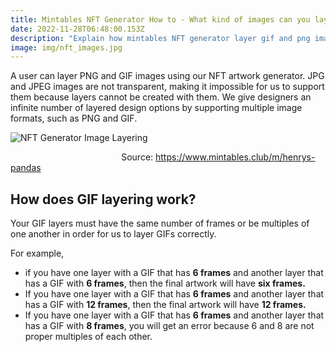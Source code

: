 ```yaml
---
title: Mintables NFT Generator How to - What kind of images can you layer for my NFTs
date: 2022-11-28T06:48:00.153Z
description: "Explain how mintables NFT generator layer gif and png images "
image: img/nft_images.jpg
---
```

A user can layer PNG and GIF images using our NFT artwork generator. JPG and JPEG images are not transparent, making it impossible for us to support them because layers cannot be created with them. We give designers an infinite number of layered design options by supporting multiple image formats, such as PNG and GIF. ﻿

![NFT Generator Image Layering](https://cdn.rightclicksaveas.me/73zzhs1t5dd2r6gl4lfxh1sydqnx "NFT Generator Image Layering")

﻿                                             Source: <https://www.mintables.club/m/henrys-pandas>

## How does GIF layering work?

Your GIF layers must have the same number of frames or be multiples of one another in order for us to layer GIFs correctly.​ 

For example, 

* if you have one layer with a GIF that has **6 frames** and another layer that has a GIF with **6 frames**, then the final artwork will have **six frames.** 
* If you have one layer with a GIF that has **6 frames** and another layer that has a GIF with **12 frames**, then the final artwork will have **12 frames.** 
* If you have one layer with a GIF that has **6 frames** and another layer that has a GIF with **8 frames**, you will get an error because 6 and 8 are not proper multiples of each other.